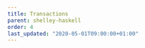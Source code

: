 ```yaml
---
title: Transactions
parent: shelley-haskell
order: 4
last_updated: "2020-05-01T09:00:00+01:00"
---
```

